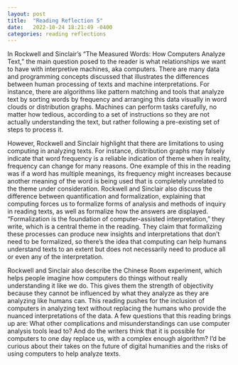```yaml
---
layout: post
title:  "Reading Reflection 5"
date:   2022-10-24 18:21:49 -0400
categories: reading reflections
---
```


In Rockwell and Sinclair’s “The Measured Words: How Computers Analyze Text,” the main question posed to the reader is what relationships we want to have with interpretive machines, aka computers. There are many data and programming concepts discussed that illustrates the differences between human processing of texts and machine interpretations. For instance, there are algorithms like pattern matching and tools that analyze text by sorting words by frequency and arranging this data visually in word clouds or distribution graphs. Machines can perform tasks carefully, no matter how tedious, according to a set of instructions so they are not actually understanding the text, but rather following a pre-existing set of steps to process it. 

However, Rockwell and Sinclair highlight that there are limitations to using computing in analyzing texts. For instance, distribution graphs may falsely indicate that word frequency is a reliable indication of theme when in reality, frequency can change for many reasons. One example of this in the reading was if a word has multiple meanings, its frequency might increases because another meaning of the word is being used that is completely unrelated to the theme under consideration. Rockwell and Sinclair also discuss the difference between quantification and formalization, explaining that computing forces us to formalize forms of analysis and methods of inquiry in reading texts, as well as formalize how the answers are displayed. “Formalization is the foundation of computer-assisted interpretation,” they write, which is a central theme in the reading. They claim that formalizing these processes can produce new insights and interpretations that don’t need to be formalized, so there’s the idea that computing can help humans understand texts to an extent but does not necessarily need to produce all or even any of the interpretation.

Rockwell and Sinclair also describe the Chinese Room experiment, which helps people imagine how computers do things without really understanding it like we do. This gives them the strength of objectivity because they cannot be influenced by what they analyze as they are analyzing like humans can. This reading pushes for the inclusion of computers in analyzing text without replacing the humans who provide the nuanced interpretations of the data. A few questions that this reading brings up are: What other complications and misunderstandings can use computer analysis tools lead to? And do the writers think that it is possible for computers to one day replace us, with a complex enough algorithm? I’d be curious about their takes on the future of digital humanities and the risks of using computers to help analyze texts.


